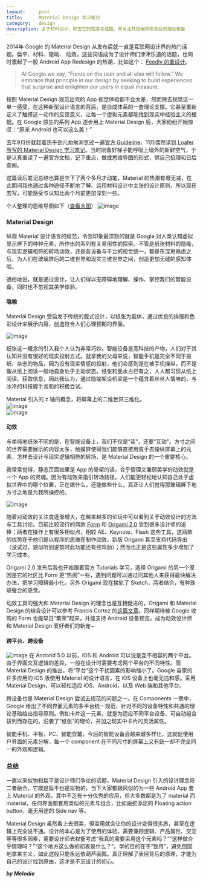 ```yaml
---
layout:     post
title:      Material Design 学习笔记
category:   design
description: 关于材料设计，除去它的性感与炫酷，来关注其斑斓界面背后的理论根基
---  
```

  
2014年 Google 的 Material Design 从发布后就一直是互联网设计界的热门话题。扁平、材料、隐喻、 动效，这些词语成为了设计师们津津乐道的话题，也同时激起了一股 Android App Redesign 的热潮，比如这个： [Feedly 的重设计](https://medium.com/feedly-behind-the-curtain/an-exploration-in-material-design-by-feedly-8c1a1cbdfdcd)。  
  
> At Google we say, “Focus on the user and all else will follow.” We embrace that principle in our design by seeking to build experiences that surprise and enlighten our users in equal measure. 
  
按照 Material Design 规范出壳的 App 视觉体验都不会太差，然而除去视觉这一单一感受，在这种新型设计语言的背后，是自成体系的一套理论支撑。它甚至重新定义了触摸这一动作的反馈意义，让每一个虚拟元素都能找到现实中经验主义的根据。在 Google 原生的系列 App 逐步用上 Material Design 后，大家纷纷开始惊叹：“原来 Android 也可以这么美！”
  
去年9月份就趁着热乎劲儿匆匆浏览过一遍[官方 Guideline](http://www.google.com/design/spec/material-design/introduction.html)，11月偶然读到[ Loafer 所写的 Material Design 学习笔记](http://loaferwang.com/material-design-she-ji-gui-fan-xue-xi-xin-de/)。当时刚备好梯子能呼吸上墙外的新鲜空气，于是认真重读了一遍官方文档，记下重点，做成思维导图的形式，供自己梳理和日后查阅。  
  
这篇读后笔记总结也算是欠下了两个多月才动笔，Material 的热潮有增无减，在此期间我也通过各种途径不断地了解、运用材料设计中主张的设计原则，所以现在去写，可能感受与认知比两个月前更加深刻一些。
  
个人整理的思维导图如下（[查看大图](http://i3.tietuku.com/ac6d73d2de66a787.jpg)）
![image](http://i3.tietuku.com/ac6d73d2de66a787.jpg)

### Material Design
纵观 Material 设计语言的规范，令我印象最深刻的就是 Google 对人类认知虚拟显示屏下的种种元素，所作出的系列有关易用性的探索。不管是纸张材料的隐喻，与现实逻辑相符的转场动效，还是各设备与平台的视觉统一，都是在深思熟虑之后，为人们在玻璃屏后的二维世界和现实三维世界之间，创造更加无缝的感知体验。  
  
通俗地说，就是通过设计，让人们得以无障碍地理解、操作、掌控我们的智能设备，同时也不忽视其美学体验。
#### 隐喻
Material Design 受启发于传统的版式设计，以纸张为载体，通过优良的排版和色彩设计来展示内容，创造符合人们心理预期的界面。    
  
![image](http://i3.tietuku.com/b98ba0ceb3586b90.jpg)
  
纸张这一概念的引入我个人认为非常巧妙。智能设备是高科技的产物，人们对于其认知并没有很好的现实投射方式。就拿我的父母来说，智能手机是完全不同于报纸、杂志的物品，因为没有现实情感的投射，他们会感到是在被手机操纵，而不是像从纸上阅读一般地自身处于主动状态。纸张和墨水古已有之，人人都习惯从纸上阅读、获取信息，因此我认为，通过隐喻架设桥梁是一个蕴含着丝丝人情味的、与冰冷的科技握手言和的积极尝试。  
  
Material 引入的 z 轴的概念，将屏幕上的二维世界三维化。  
![image](http://i3.tietuku.com/364e4885d32bf3c8.png)  
![image](http://i3.tietuku.com/a702513c8ff17218.png)  
  
#### 动效
与单纯地纸张不同的是，在智能设备上，我们不仅是“读”，还要“互动”。方寸之间的世界需要展示的内容太多，触摸屏使得我们能够直接用双手去操纵屏幕上的元素，怎样去设计与现实逻辑相符的转场，是 Material Design 的一个重要核心。  
  
我常常觉得，静态页面如果是 App 的骨架的话，合乎情理又兼顾美学的动效就是一个 App 的灵魂。因为有动效来指引转场路径，人们能更轻松地认知自己处于虚拟世界中的哪个位置，正在做什么，还能做些什么，真正让人们觉得那玻璃屏下地方寸之地是为我所操控的。  
  
![image](http://i3.tietuku.com/bf5046abb7ff74ce.gif)
  
随着对动效的关注度逐渐增大，在越来越多的论坛中可以看到关于动效设计的方法与工具讨论。目前比较流行的两款 [Form](http://www.relativewave.com/form/) 和 [Origami 2.0](http://facebook.github.io/origami/) 受到很多设计师的追捧；两者在操作上有很多相似点，相较 AE、Keynote、Flash 这些工具，这两款的优势在于他们是以程序的思维在制作动效，新版 Origami 甚至支持代码导出（没试过，貌似听到说暂时此功能还有些鸡肋）；然而也正是这些属性多少增加了学习成本。  
  
Origami 2.0 发布后我也开始跟着官方 Tutorials 学习，选择 Origami 的另一个原因是它的社区比 Form 更“热闹”一些，遇到问题可以通过问其他人来获得最快解决办法，把学习障碍最小化。另外 Origami 现在接轨了 Sketch，两者结合，有种珠联璧合的感觉。
  
动效工具的强大和 Material Design 的理念也是互相促进的，Origami 和 Material Design 的结合设计可以参考 Francis Cortez 的[这篇文章](https://medium.com/@makeshowlearn/origami-and-material-design-84f128e54938)。同样期待被 Google 收购的 Form 也能早日“繁荣”起来，并能支持 Android 设备预览，成为动效设计师和 Material Design 爱好者们的新宠~

#### 跨平台、跨设备
![image](http://i3.tietuku.com/b5ba925f947d437c.png) 
在 Andorid 5.0 以前，iOS 和 Android 可以说是互不相容的两个平台。由于界面交互逻辑的差异，一般在设计时需要考虑两个平台的不同特性。而 Material Design 的推出，将“平台”这个干扰因素的影响缩小了。Google 自家的许多应用的 iOS 版使用 Material 的设计语言，在 iOS 设备上也毫无违和感。采用 Material Design，可以轻松适应 iOS、Android，以及 Web 端和其他平台。

跨设备也是 Material Design 尝试去规范的问题之一。在 Components 一章中，Google 给出了不同界面元素的多平台统一规范，针对不同的设备特性和共通的理论基础给出指导原则。例如卡片这一元素，就是为适应不同平台设备、可自动组合排列而存在的，沿袭了“纸张”的理论，并加之现实中卡片的灵活属性。  
  
智能手机、平板、PC、智能穿戴，今后的智能设备会越来越多样化，这就促使用户界面的元素分解，每一个 component 在不同尺寸的屏幕上又有统一却不完全同一的外观和逻辑。        
  
### 总结
一直以来拟物和扁平是设计师们争论的话题，Material Design 引入的设计理念将二者融合，它既是扁平也是拟物的。当下大家都跟风似的为一些 Android App 套上 Material 的外观，其中不乏有十分优秀的应用，但大多数都是为了 material 而 material，任何界面都套用类似的元素与组合，比如画蛇添足的 Floating action button，毫无用途的 Side nav 等。  
  
Material Design 虽然看上去很美，但滥用就会让你的设计变得很劣质，甚至在逻辑上完全说不通。设计的本心是为了使用的体验，需要兼顾逻辑、产品属性、交互等等很多因素，需要设计师去权衡考虑“我真的需要采用这个元素吗？”“这样做合乎情理吗？”“这个地方这么做的初衷是什么？”。学的目的在于“致用”，避免囫囵地拿来主义，如此这般只能永远依葫芦画瓢。真正理解了表层背后的原理，才能为自己的设计找到原由，这才是不忘设计的初心。  
  
***by Melodie***

  

  

  

